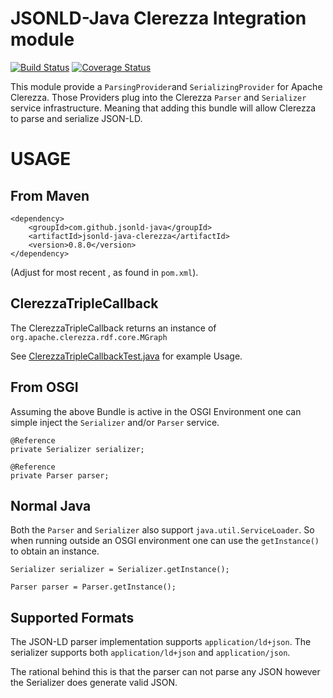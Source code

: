 JSONLD-Java Clerezza Integration module
=======================================

[![Build Status](https://travis-ci.org/jsonld-java/jsonld-java-clerezza.svg?branch=master)](https://travis-ci.org/jsonld-java/jsonld-java-clerezza) 
[![Coverage Status](https://coveralls.io/repos/jsonld-java/jsonld-java-clerezza/badge.svg?branch=master)](https://coveralls.io/r/jsonld-java/jsonld-java-clerezza?branch=master)

This module provide a `ParsingProvider`and `SerializingProvider` for Apache Clerezza. Those Providers plug into the Clerezza `Parser` and `Serializer` service infrastructure. Meaning that adding this bundle will allow Clerezza to parse and serialize JSON-LD.

USAGE
=====

From Maven
----------

    <dependency>
        <groupId>com.github.jsonld-java</groupId>
        <artifactId>jsonld-java-clerezza</artifactId>
        <version>0.8.0</version>
    </dependency>

(Adjust for most recent <version>, as found in ``pom.xml``).

ClerezzaTripleCallback
------------------

The ClerezzaTripleCallback returns an instance of `org.apache.clerezza.rdf.core.MGraph`

See [ClerezzaTripleCallbackTest.java](./src/test/java/com/github/jsonldjava/clerezza/ClerezzaTripleCallbackTest.java) for example Usage.


From OSGI
---------

Assuming the above Bundle is active in the OSGI Environment one can simple inject the `Serializer` and/or `Parser` service.

    @Reference
    private Serializer serializer;

    @Reference
    private Parser parser;


Normal Java
-----------

Both the `Parser` and `Serializer` also support `java.util.ServiceLoader`. So when running outside an OSGI environment one can use the `getInstance()` to obtain an instance.

    Serializer serializer = Serializer.getInstance();

    Parser parser = Parser.getInstance();

Supported Formats
-----------------

The JSON-LD parser implementation supports `application/ld+json`. The serializer supports both `application/ld+json` and `application/json`.

The rational behind this is that the parser can not parse any JSON however the Serializer does generate valid JSON.
